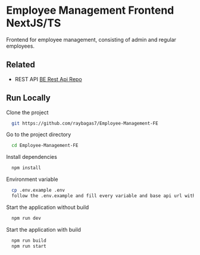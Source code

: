 # Employee Management Frontend NextJS/TS

Frontend for employee management, consisting of admin and regular employees.

## Related

- REST API
  [BE Rest Api Repo](https://github.com/raybagas7/Employee-Management-BE)

## Run Locally

Clone the project

```bash
  git https://github.com/raybagas7/Employee-Management-FE
```

Go to the project directory

```bash
  cd Employee-Management-FE
```

Install dependencies

```bash
  npm install
```

Environment variable

```bash
  cp .env.example .env
  follow the .env.example and fill every variable and base api url with running rest api url
```

Start the application without build

```bash
  npm run dev
```

Start the application with build

```bash
  npm run build
  npm run start
```
